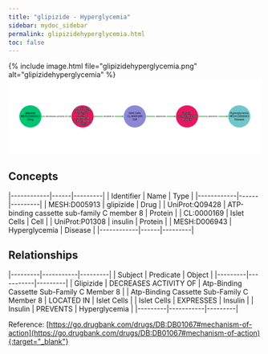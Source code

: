 ```yaml
---
title: "glipizide - Hyperglycemia"
sidebar: mydoc_sidebar
permalink: glipizidehyperglycemia.html
toc: false 
---
```


{% include image.html file="glipizidehyperglycemia.png" alt="glipizidehyperglycemia" %}![Path Visualization](/images/glipizidehyperglycemia.png)

## Concepts

|------------|------|---------|
| Identifier | Name | Type    |
|------------|------|---------|
| MESH:D005913 | glipizide | Drug |
| UniProt:Q09428 | ATP-binding cassette sub-family C member 8 | Protein |
| CL:0000169 | Islet Cells | Cell |
| UniProt:P01308 | insulin | Protein |
| MESH:D006943 | Hyperglycemia | Disease |
|------------|------|---------|

## Relationships

|---------|-----------|---------|
| Subject | Predicate | Object  |
|---------|-----------|---------|
| Glipizide | DECREASES ACTIVITY OF | Atp-Binding Cassette Sub-Family C Member 8 |
| Atp-Binding Cassette Sub-Family C Member 8 | LOCATED IN | Islet Cells |
| Islet Cells | EXPRESSES | Insulin |
| Insulin | PREVENTS | Hyperglycemia |
|---------|-----------|---------|

Reference: [https://go.drugbank.com/drugs/DB:DB01067#mechanism-of-action](https://go.drugbank.com/drugs/DB:DB01067#mechanism-of-action){:target="_blank"}